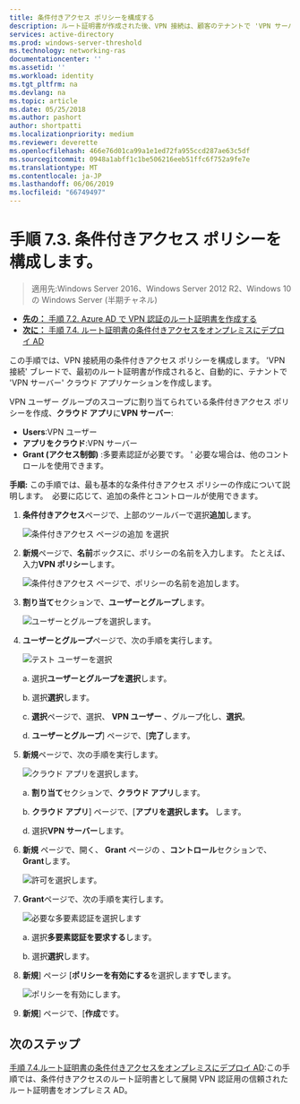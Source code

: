 ```yaml
---
title: 条件付きアクセス ポリシーを構成する
description: ルート証明書が作成された後、VPN 接続は、顧客のテナントで 'VPN サーバー' クラウド アプリケーションの作成をトリガーします。
services: active-directory
ms.prod: windows-server-threshold
ms.technology: networking-ras
documentationcenter: ''
ms.assetid: ''
ms.workload: identity
ms.tgt_pltfrm: na
ms.devlang: na
ms.topic: article
ms.date: 05/25/2018
ms.author: pashort
author: shortpatti
ms.localizationpriority: medium
ms.reviewer: deverette
ms.openlocfilehash: 466e76d01ca99a1e1ed72fa955ccd287ae63c5df
ms.sourcegitcommit: 0948a1abff1c1be506216eeb51ffc6f752a9fe7e
ms.translationtype: MT
ms.contentlocale: ja-JP
ms.lasthandoff: 06/06/2019
ms.locfileid: "66749497"
---
```

# <a name="step-73-configure-the-conditional-access-policy"></a>手順 7.3. 条件付きアクセス ポリシーを構成します。

>適用先:Windows Server 2016、Windows Server 2012 R2、Windows 10 の Windows Server (半期チャネル)

- [**先の：** 手順 7.2. Azure AD で VPN 認証のルート証明書を作成する](vpn-create-root-cert-for-vpn-auth-azure-ad.md)
- [**次に：** 手順 7.4. ルート証明書の条件付きアクセスをオンプレミスにデプロイ AD](vpn-deploy-cond-access-root-cert-to-on-premise-ad.md)

この手順では、VPN 接続用の条件付きアクセス ポリシーを構成します。 'VPN 接続' ブレードで、最初のルート証明書が作成されると、自動的に、テナントで 'VPN サーバー' クラウド アプリケーションを作成します。

VPN ユーザー グループのスコープに割り当てられている条件付きアクセス ポリシーを作成、**クラウド アプリ**に**VPN サーバー**:

- **Users**:VPN ユーザー
- **アプリをクラウド**:VPN サーバー
- **Grant (アクセス制御)** :多要素認証が必要です。 ' 必要な場合は、他のコントロールを使用できます。

**手順:** この手順では、最も基本的な条件付きアクセス ポリシーの作成について説明します。  必要に応じて、追加の条件とコントロールが使用できます。


1. **条件付きアクセス**ページで、上部のツールバーで選択**追加**します。

    ![条件付きアクセス ページの追加 を選択](../../media/Always-On-Vpn/07.png)

2. **新規**ページで、**名前**ボックスに、ポリシーの名前を入力します。 たとえば、入力**VPN ポリシー**します。

    ![条件付きアクセス ページで、ポリシーの名前を追加します。](../../media/Always-On-Vpn/08.png)

3. **割り当て**セクションで、**ユーザーとグループ**します。

    ![ユーザーとグループを選択します。](../../media/Always-On-Vpn/09.png)

4. **ユーザーとグループ**ページで、次の手順を実行します。

    ![テスト ユーザーを選択](../../media/Always-On-Vpn/10.png)

    a. 選択**ユーザーとグループを選択**します。

    b. 選択**選択**します。

    c. **選択**ページで、選択、 **VPN ユーザー** 、グループ化し、**選択**。

    d. **ユーザーとグループ**] ページで、[**完了**します。

5. **新規**ページで、次の手順を実行します。

    ![クラウド アプリを選択します。](../../media/Always-On-Vpn/11.png)

    a. **割り当て**セクションで、**クラウド アプリ**します。

    b. **クラウド アプリ**] ページで、[**アプリを選択します。** します。

    d. 選択**VPN サーバー**します。

6.  **新規** ページで、開く、 **Grant**  ページの 、**コントロール**セクションで、 **Grant**します。

    ![許可を選択します。](../../media/Always-On-Vpn/13.png)

7.  **Grant**ページで、次の手順を実行します。

    ![必要な多要素認証を選択します](../../media/Always-On-Vpn/14.png)

    a. 選択**多要素認証を要求する**します。

    b. 選択**選択**します。

8.  **新規**] ページ [**ポリシーを有効にする**を選択します**で**します。

    ![ポリシーを有効にします。](../../media/Always-On-Vpn/15.png)

9.  **新規**] ページで、[**作成**です。


## <a name="next-steps"></a>次のステップ
[手順 7.4.ルート証明書の条件付きアクセスをオンプレミスにデプロイ AD](vpn-deploy-cond-access-root-cert-to-on-premise-ad.md):この手順では、条件付きアクセスのルート証明書として展開 VPN 認証用の信頼されたルート証明書をオンプレミス AD。
